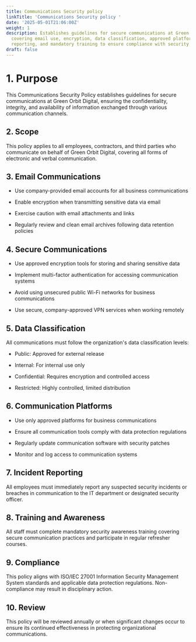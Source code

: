 ```yaml
---
title: Communications Security policy
linkTitle: 'Communications Security policy '
date: '2025-05-01T21:06:00Z'
weight: 1
description: Establishes guidelines for secure communications at Green Orbit Digital,
  covering email use, encryption, data classification, approved platforms, incident
  reporting, and mandatory training to ensure compliance with security standards.
draft: false
---
```



# 1. Purpose

This Communications Security Policy establishes guidelines for secure communications at Green Orbit Digital, ensuring the confidentiality, integrity, and availability of information exchanged through various communication channels.

## 2. Scope

This policy applies to all employees, contractors, and third parties who communicate on behalf of Green Orbit Digital, covering all forms of electronic and verbal communication.

## 3. Email Communications

- Use company-provided email accounts for all business communications

- Enable encryption when transmitting sensitive data via email

- Exercise caution with email attachments and links

- Regularly review and clean email archives following data retention policies

## 4. Secure Communications

- Use approved encryption tools for storing and sharing sensitive data

- Implement multi-factor authentication for accessing communication systems

- Avoid using unsecured public Wi-Fi networks for business communications

- Use secure, company-approved VPN services when working remotely

## 5. Data Classification

All communications must follow the organization's data classification levels:

- Public: Approved for external release

- Internal: For internal use only

- Confidential: Requires encryption and controlled access

- Restricted: Highly controlled, limited distribution

## 6. Communication Platforms

- Use only approved platforms for business communications

- Ensure all communication tools comply with data protection regulations

- Regularly update communication software with security patches

- Monitor and log access to communication systems

## 7. Incident Reporting

All employees must immediately report any suspected security incidents or breaches in communication to the IT department or designated security officer.

## 8. Training and Awareness

All staff must complete mandatory security awareness training covering secure communication practices and participate in regular refresher courses.

## 9. Compliance

This policy aligns with ISO/IEC 27001 Information Security Management System standards and applicable data protection regulations. Non-compliance may result in disciplinary action.

## 10. Review

This policy will be reviewed annually or when significant changes occur to ensure its continued effectiveness in protecting organizational communications.